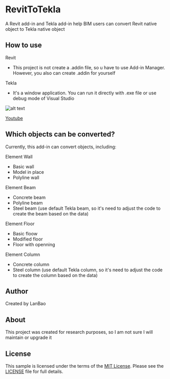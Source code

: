 # RevitToTekla

A Revit add-in and Tekla add-in help BIM users can convert Revit native object to Tekla native object


## How to use

Revit

+ This project is not create a .addin file, so u have to use Add-in Manager. However, you also can create .addin for yourself

Tekla

+ It's a window application. You can run it directly with .exe file or use debug mode of Visual Studio

![alt text](https://rawcdn.githack.com/baoquylan/RevitToTekla/master/image/demo.gif)

[Youtube](https://www.youtube.com/watch?v=Gpn5tDFeGm0)

## Which objects can be converted?
Currently, this add-in can convert objects, including:

Element Wall
+ Basic wall
+ Model in place
+ Polyline wall

Element Beam
+ Concrete beam
+ Polyline beam
+ Steel beam (use default Tekla beam, so it's need to adjust the code to create the beam based on the data)

Element Floor
+ Basic floow
+ Modified floor
+ Floor with openning

Element Column
+ Concrete column
+ Steel column (use default Tekla column, so it's need to adjust the code to create the column based on the data)

## Author

Created by LanBao

## About

This project was created for research purposes, so I am not sure I will maintain or upgrade it


## <a name="license"></a>License

This sample is licensed under the terms of the [MIT License](http://opensource.org/licenses/MIT).
Please see the [LICENSE](LICENSE) file for full details.
